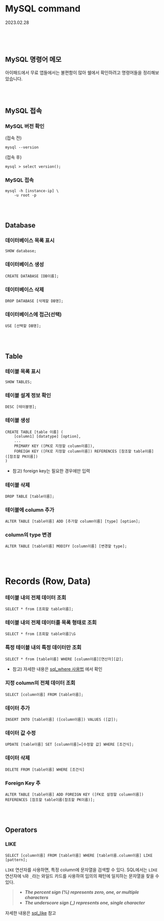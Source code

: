 # MySQL command

2023.02.28

<br/>
<br/>
<br/>

## MySQL 명령어 메모

아이패드에서 무료 앱들에서는 불편함이 많아 쉘에서 확인하려고 명령어들을 정리해보았습니다.

<br/>
<br/>


## MySQL 접속

### MySQL 버전 확인

(접속 전)
```shell
mysql --version
```

(접속 후)
```shell
mysql > select version();
```

### MySQL 접속

```shell
mysql -h [instance-ip] \
    -u root -p
```

<br/>
<br/>

## Database

### 데이터베이스 목록 표시

```shell
SHOW database;
```

### 데이터베이스 생성

```shell
CREATE DATABASE [DB이름];
```

### 데이터베이스 삭제

```shell
DROP DATABASE [삭제할 DB명];
```

### 데이터베이스에 접근(선택)

```shell
USE [선택할 DB명];
```

<br/>
<br/>

## Table

### 테이블 목록 표시

```shell
SHOW TABLES;
```

### 테이블 설계 정보 확인

```shell
DESC [테이블명];
```

### 테이블 생성

```shell
CREATE TABLE [table 이름] (
    [column1] [datatype] [option],
    ...
    PRIMARY KEY ([PK로 지정할 column이름]),
    FOREIGH KEY ([FK로 지정할 column이름]) REFERENCES [참조할 table이름] ([참조할 PK이름])
)
```
* 참고) foreign key는 필요한 경우에만 입력

### 테이블 삭제

```shell
DROP TABLE [table이름];
```

### 테이블에 column 추가

```shell
ALTER TABLE [table이름] ADD [추가할 column이름] [type] [option];
```

### column의 type 변경

```shell
ALTER TABLE [table이름] MODIFY [column이름] [변경할 type];
```

<br/>
<br/>

# Records (Row, Data)

### 테이블 내의 전체 데이터 조회

```shell
SELECT * from [조회할 table이름];
```

### 테이블 내의 전체 데이터를 목록 형태로 조회

```shell
SELECT * from [조회할 table이름]\G
```

### 특정 테이블 내의 특정 데이터만 조회

```shell
SELECT * from [table이름] WHERE [column이름][연산자][값];
```
* 참고) 자세한 내용은 [sql_where 사용법](https://www.w3schools.com/sql/sql_where.asp) 에서 확인

### 지정 column의 전체 데이터 조회

```shell
SELECT [column이름] FROM [table이름];
```

### 데이터 추가

```shell
INSERT INTO [table이름] ([column이름]) VALUES ([값]);
```

### 데이터 값 수정

```shell
UPDATE [table이름] SET [column이름]=[수정할 값] WHERE [조건식];
```

### 데이터 삭제

```shell
DELETE FROM [table이름] WHERE [조건식]
```

### Foreign Key 추

```shell
ALTER TABLE [table이름] ADD FOREIGN KEY ([FK로 설정할 column이름]) REFERENCES [참조할 table이름(참조할 PK이름)];
```

<br/>
<br/>

## Operators

### LIKE

```shell
SELECT [column이름] FROM [table이름] WHERE [table이름.column이름] LIKE [pattern];
```

```LIKE``` 연산자를 사용하면, 특정 column에 문자열을 검색할 수 있다.
SQL에서는 ```LIKE``` 연산자에 ```%```와 ```_```라는 와일드 카드를 사용하여 임의의 패턴에 일치하는 문자열을 찾을 수 있다.

> - ***The percent sign (%) represents zero, one, or multiple characters***
> - ***The underscore sign (_) represents one, single character***

자세한 내용은 [sql_like](https://www.w3schools.com/sql/sql_like.asp) 참고

<br/>
<br/>
